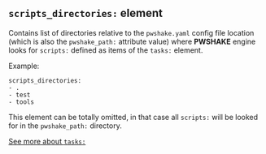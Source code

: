 ## `scripts_directories:` **element**

Contains list of directories relative to the `pwshake.yaml` config file location (which is also the `pwshake_path:` attribute value) where **PWSHAKE** engine looks for `scripts:` defined as items of the `tasks:` element.

Example:
```
scripts_directories:
- .
- test
- tools
```
This element can be totally omitted, in that case all `scripts:` will be looked for in the `pwshake_path:` directory.

[See more about `tasks:`](/doc/tasks.md)
